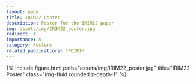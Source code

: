 ```yaml
---
layout: page
title: IRIM22 Poster
description: Poster for the IRIM22 paper
img: assets/img/IRIM22_poster.jpg
redirect: #
importance: 5
category: Posters
related_publications: TPOIRIM
---
```


<div class="row">
    <div class="col-sm mt-3 mt-md-0">
        {% include figure.html path="assets/img/IRIM22_poster.jpg" title="IRIM22 Poster" class="img-fluid rounded z-depth-1" %}
    </div>
</div>

